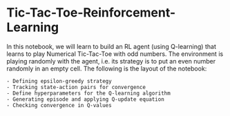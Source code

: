 # Tic-Tac-Toe-Reinforcement-Learning

In this notebook, we will learn to build an RL agent (using Q-learning) that learns to play Numerical Tic-Tac-Toe with odd numbers. The environment is playing randomly with the agent, i.e. its strategy is to put an even number randomly in an empty cell. The following is the layout of the notebook:

    - Defining epsilon-greedy strategy
    - Tracking state-action pairs for convergence
    - Define hyperparameters for the Q-learning algorithm
    - Generating episode and applying Q-update equation
    - Checking convergence in Q-values
